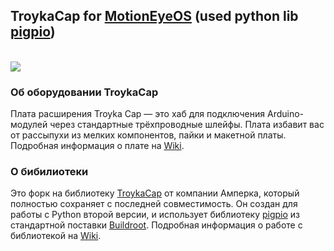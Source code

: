 <h2>TroykaCap for <a href='https://github.com/ccrisan/motioneyeos'>MotionEyeOS</a> (used python lib <a href='http://abyz.me.uk/rpi/pigpio/python.html'>pigpio</a>)</h2><br/>
<img src='http://wiki.amperka.ru/_media/%D0%BF%D1%80%D0%BE%D0%B4%D1%83%D0%BA%D1%82%D1%8B:raspberry-troyka-cap:raspberry-troyka-cap.4.jpg' />
<h3>Об оборудовании TroykaCap</h3>
 <p> Плата расширения Troyka Cap — это хаб для подключения Arduino-модулей через стандартные трёхпроводные шлейфы. Плата избавит вас от рассыпухи из мелких компонентов, пайки и макетной платы. Подробная информация о плате на <a href='http://wiki.amperka.ru/%D0%BF%D1%80%D0%BE%D0%B4%D1%83%D0%BA%D1%82%D1%8B:raspberry-troyka-cap'>Wiki</a>.
 </p>
<h3>О бибилиотеки</h3>
 <p> Это форк на библиотеку <a href='https://github.com/amperka/TroykaCapPython'>TroykaCap</a> от компании Амперка, который полностью сохраняет с последней совместимость. Он создан для работы с Python второй версии, и использует библиотеку <a href='http://abyz.me.uk/rpi/pigpio/python.html'>pigpio</a> из стандартной поставки <a href='https://buildroot.org/'>Buildroot</a>. Подробная информация о работе с библиотекой на <a href='http://wiki.amperka.ru/%D0%BF%D1%80%D0%BE%D0%B4%D1%83%D0%BA%D1%82%D1%8B:raspberry-troyka-cap'>Wiki</a>.
 </p>
